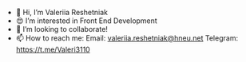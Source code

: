 - 👋 Hi, I’m Valeriia Reshetniak
- 😍 I’m interested in Front End Development 
- 👀 I’m looking to collaborate!
- 📫 How to reach me: 
                      Email: valeriia.reshetniak@hneu.net
                      Telegram: https://t.me/Valeri3110
                     


